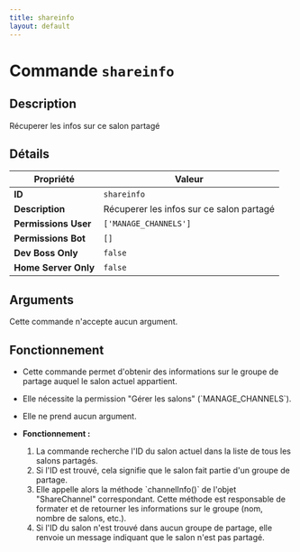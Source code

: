 ```yaml
---
title: shareinfo
layout: default
---
```


# Commande `shareinfo`

## Description

Récuperer les infos sur ce salon partagé

## Détails

| Propriété | Valeur |
| --- | --- |
| **ID** | `shareinfo` |
| **Description** | Récuperer les infos sur ce salon partagé |
| **Permissions User** | `['MANAGE_CHANNELS']` |
| **Permissions Bot** | `[]` |
| **Dev Boss Only** | `false` |
| **Home Server Only** | `false` |

## Arguments

Cette commande n'accepte aucun argument.

## Fonctionnement

- Cette commande permet d'obtenir des informations sur le groupe de partage auquel le salon actuel appartient.
- Elle nécessite la permission "Gérer les salons" (\`MANAGE_CHANNELS\`).
- Elle ne prend aucun argument.

- **Fonctionnement :**
    1.  La commande recherche l'ID du salon actuel dans la liste de tous les salons partagés.
    2.  Si l'ID est trouvé, cela signifie que le salon fait partie d'un groupe de partage.
    3.  Elle appelle alors la méthode \`channelInfo()\` de l'objet "ShareChannel" correspondant. Cette méthode est responsable de formater et de retourner les informations sur le groupe (nom, nombre de salons, etc.).
    4.  Si l'ID du salon n'est trouvé dans aucun groupe de partage, elle renvoie un message indiquant que le salon n'est pas partagé.

